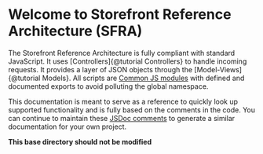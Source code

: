 # Welcome to Storefront Reference Architecture (SFRA)

The Storefront Reference Architecture is fully compliant with standard JavaScript. It uses [Controllers]{@tutorial Controllers} to handle incoming requests. It provides a layer of JSON objects through the [Model-Views]{@tutorial Models}. All scripts are [Common JS modules](http://www.commonjs.org) with defined and documented exports to avoid polluting the global namespace.

This documentation is meant to serve as a reference to quickly look up supported functionality and is fully based on the comments in the code. You can continue to maintain these [JSDoc comments](http://usejsdoc.org/) to generate a similar documentation for your own project.

**This base directory should not be modified**
